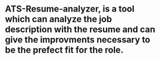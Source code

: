 # ATS-Resume-analyzer, is a tool which can analyze the job description with the resume and can give the improvments necessary to be the prefect fit for the role. 
